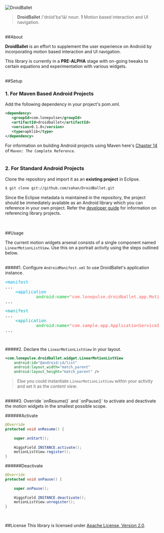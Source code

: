 ![DroidBallet](https://raw.github.com/sahan/DroidBallet/master/logo.png)

> **DroidBallet** /'drȯid'ba'lā/ <em>noun.</em> **1** Motion based interaction and UI navigation. 

<br/>
##About

**DroidBallet** is an effort to supplement the user experience on Android by incorporating motion based 
interaction and UI navigation.   
   
This library is currently in a **PRE-ALPHA** stage with on-going tweaks to certain equations and experimentation 
with various widgets.   
<br/>

##Setup

### 1. For Maven Based Android Projects

Add the following dependency in your project's pom.xml.

```xml
<dependency>
   <groupId>com.lonepulse</groupId>
   <artifactId>droidballet</artifactId>
   <version>0.1.0</version>
   <type>apklib</type>
</dependency>
```

For information on building Android projects using Maven here's [Chapter 14](http://www.sonatype.com/books/mvnref-book/reference/android-dev.html) of `Maven: The Complete Reference`.   
<br/>   

### 2. For Standard Android Projects

Clone the repository and import it as an **existing project** in Eclipse.

```bash
$ git clone git://github.com/sahan/DroidBallet.git
```

Since the Eclipse metadata is maintained in the repository, the project should be immediately available as an Android library which you can reference in your own project. Refer the 
[developer guide](http://developer.android.com/tools/projects/projects-eclipse.html#ReferencingLibraryProject) for information on referencing library projects.   
<br/><br/>

##Usage

The current motion widgets arsenal consists of a single component named `LinearMotionListView`. 
Use this on a portrait activity using the steps outlined below.   
<br/>   

#####1. Configure `AndroidManifest.xml` to use DroidBallet's application instance.   

<pre>
<font color="#00ABDF">&lt;manifest </font>
...
    <font color="#00ABDF">&lt;application </font>
            <font color="#04BA31">android:name=</font><font color="#FB5D5D">"com.lonepulse.droidballet.app.MotionApplication"</font>
...
</pre>
<pre>
<font color="##01A9DB">&lt;manifest </font>
...
    <font color="##01A9DB">&lt;application </font>
            <font color="#04B431">android:name=</font><font color="#FA5858">"com.sample.app.ApplicationServiceImpl"</font>
...
</pre>
   <br/>

#####2. Declare the `LinearMotionListView` in your layout.

```xml
<com.lonepulse.droidballet.widget.LinearMotionListView
	android:id="@android:id/list"
    android:layout_width="match_parent"
    android:layout_height="match_parent" />
```  
> Else you could instantiate `LinearMotionListView` within your activity and set it as the *content view*.
 
<br/>
#####3. Override `onResume()` and `onPause()` to activate and deactivate the motion widgets in the smallest possible scope.

######Activate 
```java
@Override
protected void onResume() {
	
	super.onStart();
		
	HiggsField.INSTANCE.activate();
	motionListView.register();
}
```

######Deactivate 
```java
@Override
protected void onPause() {
	
	super.onPause();
		
	HiggsField.INSTANCE.deactivate();
	motionListView.unregister();
}
```   
<br/>

##License
This library is licensed under [Apache License, Version 2.0](http://www.apache.org/licenses/LICENSE-2.0.html).
